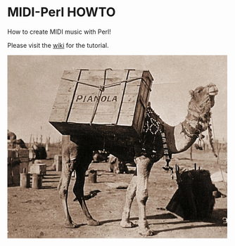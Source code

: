 # MIDI-Perl HOWTO
How to create MIDI music with Perl!

Please visit the [wiki](https://github.com/ology/MIDI-Perl-HOWTO/wiki) for the tutorial.

![](https://github.com/ology/MIDI-Perl-HOWTO/blob/main/piano-camel.png?raw=true)
